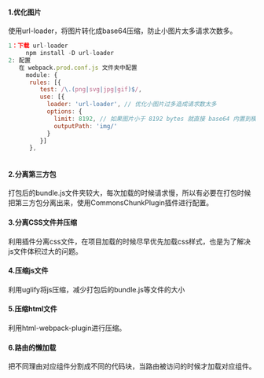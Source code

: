#### 1.优化图片

使用url-loader，将图片转化成base64压缩，防止小图片太多请求次数多。

```javascript
1：下载 url-loader
     npm install -D url-loader
2: 配置
   在 webpack.prod.conf.js 文件夹中配置
     module: {
      rules: [{
         test: /\.(png|svg|jpg|gif)$/,
         use: [{
           loader: 'url-loader', // 优化小图片过多造成请求数太多
           options: {
             limit: 8192, // 如果图片小于 8192 bytes 就直接 base64 内置到模板，否则才拷贝
             outputPath: 'img/'
           } 
         }]
      },
 
```

#### 2.分离第三方包

打包后的bundle.js文件夹较大，每次加载的时候请求慢，所以有必要在打包时候把第三方包分离出来，使用CommonsChunkPlugin插件进行配置。

#### 3.分离CSS文件并压缩

利用插件分离css文件，在项目加载的时候尽早优先加载css样式，也是为了解决js文件体积过大的问题。

#### 4.压缩js文件

利用uglify将js压缩，减少打包后的bundle.js等文件的大小

#### 5.压缩html文件

利用html-webpack-plugin进行压缩。

#### 6.路由的懒加载

把不同理由对应组件分割成不同的代码块，当路由被访问的时候才加载对应组件。